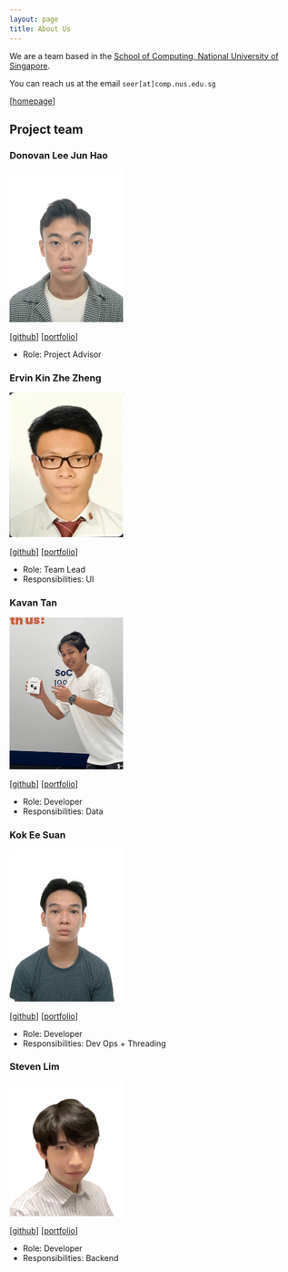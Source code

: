 ```yaml
---
layout: page
title: About Us
---
```


We are a team based in the [School of Computing, National University of Singapore](http://www.comp.nus.edu.sg).

You can reach us at the email `seer[at]comp.nus.edu.sg`

[[homepage](https://ay2223s1-cs2103t-t15-4.github.io/tp/)]

## Project team

### Donovan Lee Jun Hao

<img src="images/24donovan24.png" width="200px">

[[github](https://github.com/24Donovan24)]
[[portfolio](team/24donovan24.md)]

* Role: Project Advisor

### Ervin Kin Zhe Zheng

<img src="images/ervink123.png" width="200px">

[[github](https://github.com/ErvinK123)]
[[portfolio](team/ervink123.md)]

* Role: Team Lead
* Responsibilities: UI

### Kavan Tan

<img src="images/kavantan.png" width="200px">

[[github](http://github.com/kavantan)]
[[portfolio](team/kavantan.md)]

* Role: Developer
* Responsibilities: Data

### Kok Ee Suan

<img src="images/ee-suan.png" width="200px">

[[github](http://github.com/ee-suan)]
[[portfolio](team/eesuan.md)]

* Role: Developer
* Responsibilities: Dev Ops + Threading

### Steven Lim

<img src="images/stevenlimhw.png" width="200px">

[[github](http://github.com/stevenlimhw)]
[[portfolio](team/stevenlimhw.md)]

* Role: Developer
* Responsibilities: Backend
